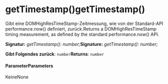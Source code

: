 # <a name="gettimestamp"></a><span data-ttu-id="e17a9-101">getTimestamp()</span><span class="sxs-lookup"><span data-stu-id="e17a9-101">getTimestamp()</span></span>




<span data-ttu-id="e17a9-102">Gibt eine DOMHighResTimeStamp-Zeitmessung, wie von der Standard-API performance.now() definiert, zurück.</span><span class="sxs-lookup"><span data-stu-id="e17a9-102">Returns a DOMHighResTimeStamp timing measurement, as defined by the standard performance.now() API.</span></span>

<span data-ttu-id="e17a9-103">**Signatur:** _getTimestamp(): number;_</span><span class="sxs-lookup"><span data-stu-id="e17a9-103">**Signature:** _getTimestamp(): number;_</span></span>

<span data-ttu-id="e17a9-104">**Gibt Folgendes zurück**: `number`</span><span class="sxs-lookup"><span data-stu-id="e17a9-104">**Returns**: `number`</span></span>





#### <a name="parameters"></a><span data-ttu-id="e17a9-105">Parameter</span><span class="sxs-lookup"><span data-stu-id="e17a9-105">Parameters</span></span>
<span data-ttu-id="e17a9-106">Keine</span><span class="sxs-lookup"><span data-stu-id="e17a9-106">None</span></span>


